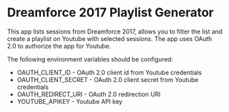 # Dreamforce 2017 Playlist Generator
This app lists sessions from Dreamforce 2017, allows you to filter the list and create a playlist on Youtube with 
selected sessions. The app uses OAuth 2.0 to authorize the app for Youtube. 

The following environment variables should be configured:

* OAUTH_CLIENT_ID - OAuth 2.0 client id from Youtube credentials
* OAUTH_CLIENT_SECRET - OAuth 2.0 client secret from Youtube credentials
* OAUTH_REDIRECT_URI - OAuth 2.0 redirection URI
* YOUTUBE_APIKEY - Youtube API key
